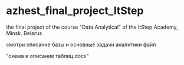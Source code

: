 # azhest_final_project_ItStep
the final project of the course "Data Analytical" of the ItStep Academy, Minsk. Belarus

смотри описание базы и основные задачи аналитики файл 

"схема и описание таблиц.docx"
